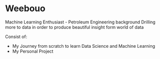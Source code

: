 # Weebouo
Machine Learning Enthusiast - Petroleum Engineering background
Drilling more to data in order to produce beautiful insight form world of data

Consist of:
- My Journey from scratch to learn Data Science and Machine Learning
- My Personal Project 

